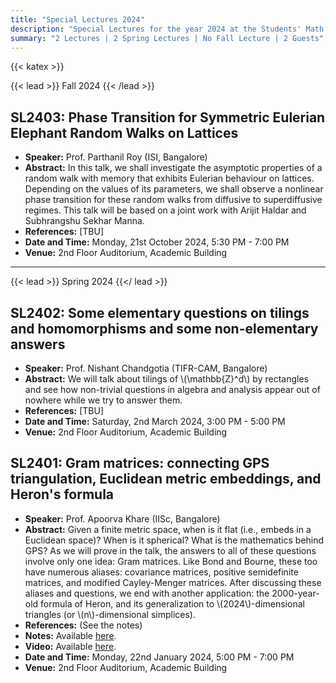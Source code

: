 ```yaml
---
title: "Special Lectures 2024"
description: "Special Lectures for the year 2024 at the Students' Math Club at Indian Statistical Institute, Bangalore."
summary: "2 Lectures | 2 Spring Lectures | No Fall Lecture | 2 Guests"
---
```


{{< katex >}}

{{< lead >}}
Fall 2024
{{< /lead >}}

## SL2403: Phase Transition for Symmetric Eulerian Elephant Random Walks on Lattices

- **Speaker:** Prof. Parthanil Roy (ISI, Bangalore)
- **Abstract:** In this talk, we shall investigate the asymptotic properties of a random walk with memory that exhibits Eulerian behaviour on lattices. Depending on the values of its parameters, we shall observe a nonlinear phase transition for these random walks from diffusive to superdiffusive regimes. This talk will be based on a joint work with Arijit Haldar and Subhrangshu Sekhar Manna.
- **References:** [TBU]
- **Date and Time:** Monday, 21st October 2024, 5:30 PM - 7:00 PM
- **Venue:** 2nd Floor Auditorium, Academic Building

---

{{< lead >}}
Spring 2024
{{</ lead >}}

## SL2402: Some elementary questions on tilings and homomorphisms and some non-elementary answers

- **Speaker:** Prof. Nishant Chandgotia (TIFR-CAM, Bangalore)
- **Abstract:** We will talk about tilings of \\(\mathbb{Z}^d\\) by rectangles and see how non-trivial questions in algebra and analysis appear out of nowhere while we try to answer them.
- **References:** [TBU]
- **Date and Time:** Saturday, 2nd March 2024, 3:00 PM - 5:00 PM
- **Venue:** 2nd Floor Auditorium, Academic Building

## SL2401: Gram matrices: connecting GPS triangulation, Euclidean metric embeddings, and Heron's formula

- **Speaker:** Prof. Apoorva Khare (IISc, Bangalore)
- **Abstract:** Given a finite metric space, when is it flat (i.e., embeds in a Euclidean space)? When is it spherical? What is the mathematics behind GPS? As we will prove in the talk, the answers to all of these questions involve only one idea: Gram matrices. Like Bond and Bourne, these too have numerous aliases: covariance matrices, positive semidefinite matrices, and modified Cayley-Menger matrices. After discussing these aliases and questions, we end with another application: the 2000-year-old formula of Heron, and its generalization to \\(2024\\)-dimensional triangles (or \\(n\\)-dimensional simplices).
- **References:** (See the notes)
- **Notes:** Available [here](https://drive.google.com/file/d/1Czij-oDtWKpxjdLYDREuTye3azQz7OHF/view).
- **Video:** Available [here](https://youtu.be/eUBofwuY3Jo).
- **Date and Time:** Monday, 22nd January 2024, 5:00 PM - 7:00 PM
- **Venue:** 2nd Floor Auditorium, Academic Building
